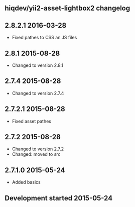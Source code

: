 hiqdev/yii2-asset-lightbox2 changelog
-------------------------------------

## 2.8.2.1 2016-03-28

- Fixed pathes to CSS an JS files

## 2.8.1 2015-08-28

- Changed to version 2.8.1

## 2.7.4 2015-08-28

- Changed to version 2.7.4

## 2.7.2.1 2015-08-28

- Fixed asset pathes

## 2.7.2 2015-08-28

- Changed to version 2.7.2
- Changed: moved to src

## 2.7.1.0 2015-05-24

- Added basics

## Development started 2015-05-24

